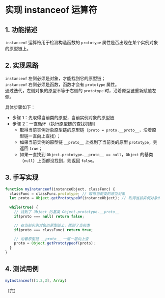 # 实现 instanceof 运算符

## 1. 功能描述

`instanceof` 运算符用于检测构造函数的 `prototype` 属性是否出现在某个实例对象的原型链上。

## 2. 实现思路

`instanceof` 左侧必须是对象，才能找到它的原型链；  
`instanceof` 右侧必须是函数，函数才会有 `prototype` 属性。  
通过迭代，左侧对象的原型不等于右侧的 `prototype` 时，沿着原型链重新赋值左侧。

具体步骤如下：

* 步骤 1：先取得当前类的原型，当前实例对象的原型链
* 步骤 2：一直循环（执行原型链的查找机制）
  * 取得当前实例对象原型链的原型链（`proto = proto.__proto__`，沿着原型链一直向上查找）；
  * 如果当前实例的原型链 `__proto__` 上找到了当前类的原型 `prototype`，则返回 `true`；
  * 如果一直找到 `Object.prototype.__proto__ == null`，`Object` 的基类（`null`）上面都没找到，则返回 `false`。

## 3. 手写实现

```javascript
function myInstanceof(instanceObject, classFunc) {
  classFunc = classFunc.prototype; // 取得当前类的原型对象
  let proto = Object.getPrototypeOf(instanceObject); // 取得当前实例对象的原型对象
  
  while(true) {
    // 找到了 Object 的基类 Object.prototype.__proto__
    if(proto === null) return false;

    // 在当前实例对象的原型链上，找到了当前类
    if(proto === classFunc) return true;

    // 沿着原型链 __proto__ 一层一层向上查
    proto = Object.getPrototypeof(proto);
  }
}
```

## 4. 测试用例

```javascript
myInstanceof([1,2,3], Array)
```

（完）
